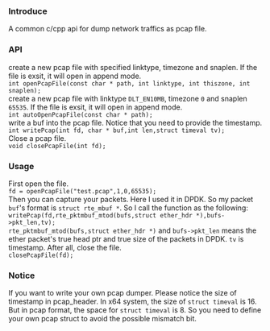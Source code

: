 ### Introduce

A common c/cpp api for dump network traffics as pcap file.

### API 
create a new pcap file with specified linktype, timezone and snaplen. If the file is exsit, it will open in append mode.  
`int openPcapFile(const char * path, int linktype, int thiszone, int snaplen);`  
create a new pcap file with linktype `DLT_EN10MB`, timezone `0` and snaplen `65535`. If the file is exsit, it will open in append mode.  
 `int autoOpenPcapFile(const char * path);`  
write a buf into the pcap file. Notice that you need to provide the timestamp.  
`int writePcap(int fd, char * buf,int len,struct timeval tv);`  
Close a pcap file.  
`void closePcapFile(int fd);`  

### Usage

First open the file.  
`fd = openPcapFile("test.pcap",1,0,65535);`  
Then you can capture your packets. Here I used it in DPDK. So my packet `buf`'s format is `struct rte_mbuf *`.
So I call the function as the following:  
`writePcap(fd,rte_pktmbuf_mtod(bufs,struct ether_hdr *),bufs->pkt_len,tv);`  
`rte_pktmbuf_mtod(bufs,struct ether_hdr *)` and `bufs->pkt_len` means the ether packet's true head ptr and true size of the packets in DPDK. `tv` is timestamp.
After all, close the file.  
`closePcapFile(fd);`

### Notice 
If you want to write your own pcap dumper. Please notice the size of timestamp in pcap_header.
In x64 system, the size of `struct timeval` is 16. But in pcap format, the space for `struct timeval` is 8.
So you need to define your own pcap struct to avoid the possible mismatch bit.

